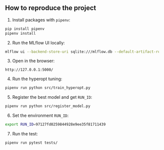 ## How to reproduce the project

1. Install packages with `pipenv`:
```bash
pip install pipenv
pipenv install
```

2. Run the MLflow UI locally:
```bash   
mlflow ui --backend-store-uri sqlite:///mlflow.db --default-artifact-root ./mlruns
```

3. Open in the browser:
```
http://127.0.0.1:5000/
```

4. Run the hyperopt tuning:
```bash
pipenv run python src/train_hyperopt.py
```

5. Register the best model and get `RUN_ID`:
```bash
pipenv run python src/register_model.py
```

6. Set the environment `RUN_ID`:
```bash
export RUN_ID=97127fd0259844928e9ee35f81711439
```

7. Run the test:
```bash
pipenv run pytest tests/
```
